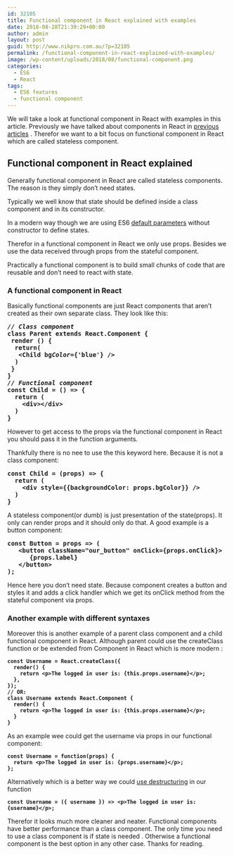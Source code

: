```yaml
---
id: 32105
title: Functional component in React explained with examples
date: 2018-08-28T21:39:29+00:00
author: admin
layout: post
guid: http://www.nikpro.com.au/?p=32105
permalink: /functional-component-in-react-explained-with-examples/
image: /wp-content/uploads/2018/08/functional-component.png
categories:
  - ES6
  - React
tags:
  - ES6 features
  - functional component
---
```

We will take a look at functional component in React with examples in this article. Previously we have talked about components in React in [previous](http://www.nikpro.com.au/react-component-building-blocks-simple-explanation-part-1/) [articles](http://www.nikpro.com.au/more-on-react-components-with-examples/) . Therefor we want to a bit focus on functional component in React which are called stateless component.

## Functional component in React explained

Generally functional component in React are called stateless components. The reason is they simply don&#8217;t need states. 

Typically we well know that state should be defined inside a class component and in its constructor.

In a modern way though we are using ES6 [default parameters](http://www.nikpro.com.au/default-parameters-in-javascript-es6-explained/) without constructor to define states. 

Therefor in a functional component in React we only use props. Besides we use the data received through props from the stateful component.

Practically a functional component is to build small chunks of code that are reusable and don&#8217;t need to react with state. 

### A functional component in React

Basically functional components are just React components that aren’t created as their own separate class. They look like this:

<pre class="wp-block-preformatted"><strong><em>// Class component<br /></em>class Parent extends React.Component {<br /> render () {<br />  return(<br />   &lt;Child bg<em>Color</em>={'blue'} /><br />  )<br /> }<br />}<br /><em>// Functional component<br /></em>const Child = () => {<br />  return (<br />    &lt;div>&lt;/div><br />  )<br />}</strong></pre>

However to get access to the props via the functional component in React you should pass it in the function arguments. 

Thankfully there is no nee to use the this keyword here. Because it is not a class component:

<pre class="wp-block-preformatted"><strong>const Child = (props) => {</strong><br /><strong>  return (</strong><br /><strong>    &lt;div style={{backgroundColor: props.bgColor}} /></strong><br /><strong>  )</strong><br /><strong>}</strong></pre>

A stateless component(or dumb) is just presentation of the state(props). It only can render props and it should only do that. A good example is a button component: 

<pre class="wp-block-preformatted"><strong>const Button = props => (</strong><br /><strong>   &lt;button className="our_button" onClick={props.onClick}></strong><br /><strong>      {props.label}</strong><br /><strong>   &lt;/button></strong><br /><strong>);</strong></pre>

Hence here you don&#8217;t need state. Because component creates a button and styles it and adds a click handler which we get its onClick method from the stateful component via props.

### Another example with different syntaxes

Moreover this is another example of a parent class component and a child functional component in React. Although parent could use the createClass function or be extended from Component in React which is more modern :

<pre class="wp-block-preformatted"><strong><code>const Username = React.createClass({
  render() {
    return &lt;p>The logged in user is: {this.props.username}&lt;/p>;
  },
});
// OR:
class Username extends React.Component {
  render() {
    return &lt;p>The logged in user is: {this.props.username}&lt;/p>;
  }
}</code></strong></pre>

As an example wee could get the username via props in our functional component:

<pre class="wp-block-preformatted"><strong><code>const Username = function(props) {
  return &lt;p>The logged in user is: {props.username}&lt;/p>;
};</code></strong></pre>

Alternatively which is a better way we could [use destructuring](http://www.nikpro.com.au/using-es6-destructuring-in-react-application-codes/) in our function

<pre class="wp-block-preformatted"><strong><code>const Username = ({ username }) => &lt;p>The logged in user is: {username}&lt;/p>;</code></strong></pre>

Therefor it looks much more cleaner and neater. Functional components have better performance than a class component. The only time you need to use a class component is if state is needed . Otherwise a functional component is the best option in any other case. Thanks for reading.